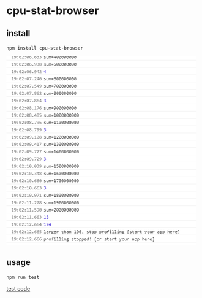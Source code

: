 # cpu-stat-browser

## install

```
npm install cpu-stat-browser
```

![result](./docs/result.png)

## usage

```
npm run test
```

[test code](./src/test/index.js)